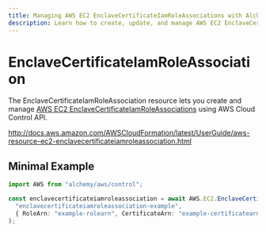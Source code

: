 ```yaml
---
title: Managing AWS EC2 EnclaveCertificateIamRoleAssociations with Alchemy
description: Learn how to create, update, and manage AWS EC2 EnclaveCertificateIamRoleAssociations using Alchemy Cloud Control.
---
```


# EnclaveCertificateIamRoleAssociation

The EnclaveCertificateIamRoleAssociation resource lets you create and manage [AWS EC2 EnclaveCertificateIamRoleAssociations](https://docs.aws.amazon.com/ec2/latest/userguide/) using AWS Cloud Control API.

http://docs.aws.amazon.com/AWSCloudFormation/latest/UserGuide/aws-resource-ec2-enclavecertificateiamroleassociation.html

## Minimal Example

```ts
import AWS from "alchemy/aws/control";

const enclavecertificateiamroleassociation = await AWS.EC2.EnclaveCertificateIamRoleAssociation(
  "enclavecertificateiamroleassociation-example",
  { RoleArn: "example-rolearn", CertificateArn: "example-certificatearn" }
);
```

